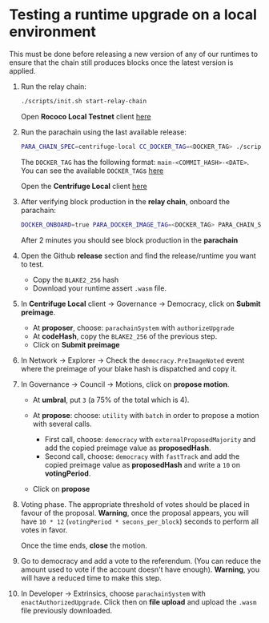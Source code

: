 # Testing a runtime upgrade on a local environment
This must be done before releasing a new version of any of our runtimes to ensure that the chain still produces blocks once the latest version is applied.

1. Run the relay chain:
    ```sh
    ./scripts/init.sh start-relay-chain
    ```
    Open **Rococo Local Testnet** client [here](https://polkadot.js.org/apps/?rpc=ws%3A%2F%2F127.0.0.1%3A9944#/explorer)

1. Run the parachain using the last available release:
    ```sh
    PARA_CHAIN_SPEC=centrifuge-local CC_DOCKER_TAG=<DOCKER_TAG> ./scripts/init.sh start-parachain-docker
    ```
    The `DOCKER_TAG` has the following format: `main-<COMMIT_HASH>-<DATE>`.
    You can see the available `DOCKER_TAG`s [here](https://hub.docker.com/r/centrifugeio/centrifuge-chain/tags)

    Open the **Centrifuge Local** client [here](https://polkadot.js.org/apps/?rpc=ws%3A%2F%2Flocalhost%3A9946#/explorer)

1. After verifying block production in the **relay chain**, onboard the parachain:
    ```sh
    DOCKER_ONBOARD=true PARA_DOCKER_IMAGE_TAG=<DOCKER_TAG> PARA_CHAIN_SPEC=centrifuge-local ./scripts/init.sh onboard-parachain
    ```
    After 2 minutes you should see block production in the **parachain**

1. Open the Github **release** section and find the release/runtime you want to test.
    - Copy the `BLAKE2_256` hash
    - Download your runtime assert `.wasm` file.

1. In **Centrifuge Local** client -> Governance -> Democracy, click on **Submit preimage**.
    - At **proposer**, choose: `parachainSystem` with `authorizeUpgrade`
    - At **codeHash**, copy the `BLAKE2_256` of the previous step.
    - Click on **Submit preimage**

1. In Network -> Explorer -> Check the `democracy.PreImageNoted` event where the preimage of your blake hash is dispatched
    and copy it.

1. In Governance -> Council -> Motions, click on **propose motion**.
    - At **umbral**, put `3` (a 75% of the total which is 4).
    - At **propose**: choose: `utility` with `batch` in order to propose a motion with several calls.
        - First call, choose: `democracy` with `externalProposedMajority` and add the copied preimage value as **proposedHash**.
        - Second call, choose: `democracy` with `fastTrack` and add the copied preimage value as **proposedHash** and
            write a `10` on **votingPeriod**.

    - Click on **propose**

1. Voting phase. The appropriate threshold of votes should be placed in favour of the proposal.
    **Warning**, once the proposal appears, you will have `10 * 12` (`votingPeriod * secons_per_block`) seconds to perform
    all votes in favor.

    Once the time ends, **close** the motion.

1. Go to democracy and add a vote to the referendum.
    (You can reduce the amount used to vote if the account doesn't have enough).
    **Warning**, you will have a reduced time to make this step.

1. In Developer -> Extrinsics, choose `parachainSystem` with `enactAuthorizedUpgrade`.
    Click then on **file upload** and upload the `.wasm` file previously downloaded.
